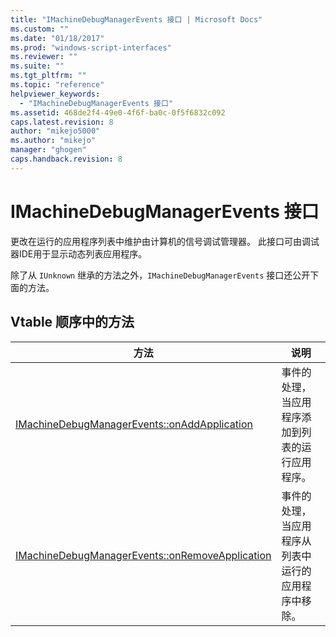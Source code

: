 ```yaml
---
title: "IMachineDebugManagerEvents 接口 | Microsoft Docs"
ms.custom: ""
ms.date: "01/18/2017"
ms.prod: "windows-script-interfaces"
ms.reviewer: ""
ms.suite: ""
ms.tgt_pltfrm: ""
ms.topic: "reference"
helpviewer_keywords: 
  - "IMachineDebugManagerEvents 接口"
ms.assetid: 468de2f4-49e0-4f6f-ba0c-0f5f6832c092
caps.latest.revision: 8
author: "mikejo5000"
ms.author: "mikejo"
manager: "ghogen"
caps.handback.revision: 8
---
```

# IMachineDebugManagerEvents 接口
更改在运行的应用程序列表中维护由计算机的信号调试管理器。  此接口可由调试器IDE用于显示动态列表应用程序。  
  
 除了从 `IUnknown` 继承的方法之外，`IMachineDebugManagerEvents` 接口还公开下面的方法。  
  
## Vtable 顺序中的方法  
  
|方法|说明|  
|--------|--------|  
|[IMachineDebugManagerEvents::onAddApplication](../../winscript/reference/imachinedebugmanagerevents-onaddapplication.md)|事件的处理，当应用程序添加到列表的运行应用程序。|  
|[IMachineDebugManagerEvents::onRemoveApplication](../../winscript/reference/imachinedebugmanagerevents-onremoveapplication.md)|事件的处理，当应用程序从列表中运行的应用程序中移除。|